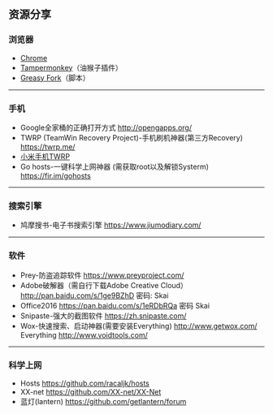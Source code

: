## 资源分享
### 浏览器
* [Chrome](https://www.google.com/chrome/)   
* [Tampermonkey](http://tampermonkey.net/)（油猴子插件）  
* [Greasy Fork](https://greasyfork.org/zh-CN/)（脚本）
----
### 手机
* Google全家桶的正确打开方式 http://opengapps.org/  
* TWRP (TeamWin Recovery Project)-手机刷机神器(第三方Recovery) https://twrp.me/   
* [小米手机TWRP](http://www.miui.com/home.php?mod=space&uid=131633855&do=thread&view=me&from=space)  
* Go hosts-一键科学上网神器
(需获取root以及解锁Systerm) https://fir.im/gohosts

----
### 搜索引擎
* 鸠摩搜书-电子书搜索引擎 https://www.jiumodiary.com/  

----
### 软件
* Prey-防盗追踪软件 https://www.preyproject.com/  
* Adobe破解器（需自行下载Adobe Creative Cloud） http://pan.baidu.com/s/1ge9BZhD 密码: Skai
* Office2016 https://pan.baidu.com/s/1eRDbRQa 密码 Skai  
* Snipaste-强大的截图软件 https://zh.snipaste.com/  
* Wox-快速搜索、启动神器(需要安装Everything) http://www.getwox.com/  
Everything http://www.voidtools.com/

----
### 科学上网
* Hosts https://github.com/racaljk/hosts  
* XX-net https://github.com/XX-net/XX-Net  
* 蓝灯(lantern) https://github.com/getlantern/forum
